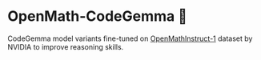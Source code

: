 # OpenMath-CodeGemma 👾
CodeGemma model variants fine-tuned on [OpenMathInstruct-1](https://huggingface.co/datasets/nvidia/OpenMathInstruct-1) dataset by NVIDIA to improve reasoning skills.
